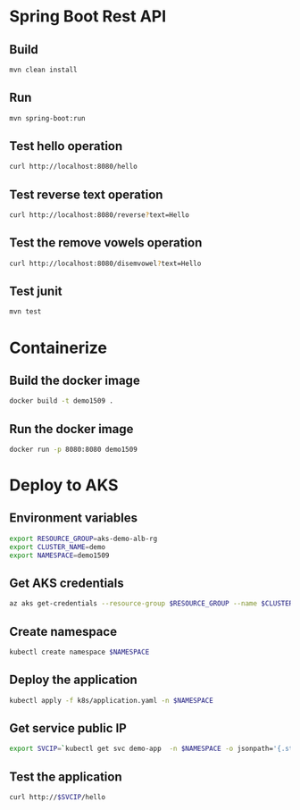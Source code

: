 # Spring Boot Rest API

## Build

```bash
mvn clean install
```

## Run

```bash
mvn spring-boot:run
```

## Test hello operation

```bash
curl http://localhost:8080/hello
```

## Test reverse text operation

```bash
curl http://localhost:8080/reverse?text=Hello
```

## Test the remove vowels operation

```bash
curl http://localhost:8080/disemvowel?text=Hello
```

## Test junit

```bash
mvn test
```

# Containerize

## Build the docker image

```bash
docker build -t demo1509 .
```
## Run the docker image

```bash
docker run -p 8080:8080 demo1509
```

# Deploy to AKS

## Environment variables

```bash
export RESOURCE_GROUP=aks-demo-alb-rg
export CLUSTER_NAME=demo
export NAMESPACE=demo1509
```

## Get AKS credentials

```bash
az aks get-credentials --resource-group $RESOURCE_GROUP --name $CLUSTER_NAME
```

## Create namespace

```bash
kubectl create namespace $NAMESPACE
```

## Deploy the application

```bash
kubectl apply -f k8s/application.yaml -n $NAMESPACE
```

## Get service public IP

```bash
export SVCIP=`kubectl get svc demo-app  -n $NAMESPACE -o jsonpath='{.status.loadBalancer.ingress[0].ip}'`
```

## Test the application

```bash
curl http://$SVCIP/hello
```